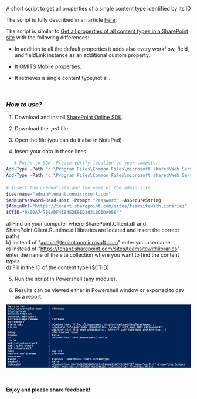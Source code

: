 A short script to get all properties of a single content type identified by its ID

The script is fully described in an article [here](http://social.technet.microsoft.com/wiki/contents/articles/31051.sharepoint-online-content-types-in-powershell.aspx).
 

The script is similar to [Get all properties of all content types in a SharePoint site](https://gallery.technet.microsoft.com/Get-all-properties-of-all-3a9c5c4b) with the following differences:

+ In addition to all the default properties it adds also every workflow, field, and fieldLink instance as an additional custom property.

+ It OMITS Mobile properties.

+ It retrieves a single content type,not all.

 <br/>

*<h3>How to use?</h3>*

1. Download and install [SharePoint Online SDK](https://www.microsoft.com/en-us/download/details.aspx?id=42038).

2. Download the *.ps1* file.

3. Open the file (you can do it also in NotePad)

4. Insert your data in these lines:

 

 

```PowerShell
   # Paths to SDK. Please verify location on your computer. 
Add-Type -Path "c:\Program Files\Common Files\microsoft shared\Web Server Extensions\15\ISAPI\Microsoft.SharePoint.Client.dll"  
Add-Type -Path "c:\Program Files\Common Files\microsoft shared\Web Server Extensions\15\ISAPI\Microsoft.SharePoint.Client.Runtime.dll"  
 
# Insert the credentials and the name of the admin site 
$Username="admin@tenant.onmicrosoft.com" 
$AdminPassword=Read-Host -Prompt "Password" -AsSecureString 
$AdminUrl="https://tenant.sharepoint.com/sites/teamsitewithlibraries" 
$CTID="0x00A7470EADF4194E2E9ED1031B61DA0884"
 ```
 
a) Find on your computer where SharePoint.Clitent.dll and SharePoint.Client.Runtime.dll libraries are located and insert the correct paths </br>
b)  Instead of "admin@tenant.onmicrosoft.com" enter you username </br>
c) Instead of "https://tenant.sharepoint.com/sites/teamsitewithlibraries" enter the name of the site collection where you want to find the content types </br>
d) Fill in the ID of the content type ($CTID) </br>

5. Run the script in Powershell (any module). 


6. Results can be viewed either in Powershell window or exported to csv as a report:
<img src="../Get properties of a single content type by its ID/GetPropertiesWITHOUTExt.PNG" width="850">


 

<br/><br/>
<b>Enjoy and please share feedback!</b>

